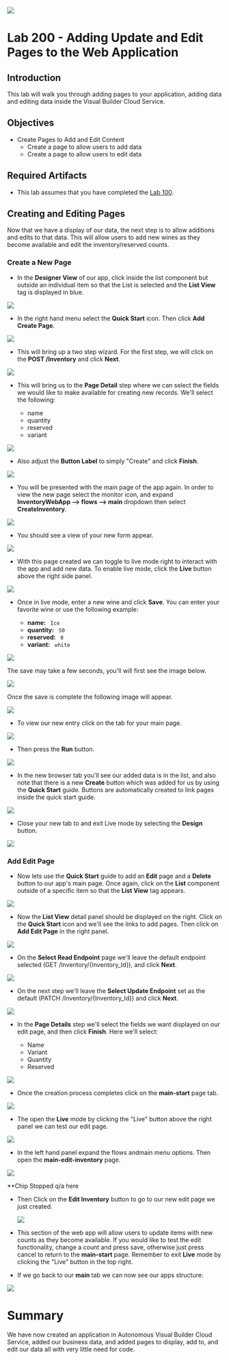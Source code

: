 ![](images/Picture-Title.png)

# Lab 200 - Adding Update and Edit Pages to the Web Application

## Introduction

 This lab will walk you through adding pages to your application, adding data and editing data inside the Visual Builder Cloud Service.

## Objectives

- Create Pages to Add and Edit Content
  - Create a page to allow users to add data
  - Create a page to allow users to edit data

## Required Artifacts

- This lab assumes that you have completed the [Lab 100](/LabGuide100.md).

## Creating and Editing Pages

Now that we have a display of our data, the next step is to allow additions and edits to that data. This will allow users to add new wines as they become available and edit the inventory/reserved counts.

### Create a New Page

- In the **Designer View** of our app, click inside the list component but outside an individual item so that the List is selected and the **List View** tag is displayed in blue.

![](images/200/listSelected.png)

- In the right hand menu select the **Quick Start** icon. Then click **Add Create Page**.

![](images/LabGuide200-252f126c.png)

- This will bring up a two step wizard. For the first step, we will click on the **POST /Inventory** and click **Next**.

![](images/LabGuide200-d85827f1.png)

- This will bring us to the **Page Detail** step where we can select the fields we would like to make available for creating new records. We'll select the following:

  - name
  - quantity
  - reserved
  - variant

![](images/LabGuide200-e9c3b310.png)

- Also adjust the **Button Label** to simply "Create" and click **Finish**.

![](images/LabGuide200-1be1d6be.png)

- You will be presented with the main page of the app again. In order to view the new page  select the monitor icon, and expand **InventoryWebApp --> flows --> main** dropdown then select **CreateInventory**.

![](images/LabGuide200-743dc668.png)

- You should see a view of your new form appear.

![](images/LabGuide200-df2591bd.png)

- With this page created we can toggle to live mode right to interact with the app and add new data. To enable live mode, click the **Live** button above the right side panel.

![](images/200/liveButton.png)

- Once in live mode, enter a new wine and click **Save**. You can enter your favorite wine or use the following example:

  - **name:** ```  Ice  ```
  - **quantity:** ```  50  ```
  - **reserved:** ```  0  ```
  - **variant:** ```  white  ```

![](images/LabGuide200-dc8bd8fe.png)

The save may take a few seconds, you'll will first see the image below.

![](images/LabGuide200-92be9188.png)

Once the save is complete the following image will appear.

![](images/LabGuide200-b055e910.png)

- To view our new entry click on the tab for your main page.

![](images/LabGuide200-8a1542ea.png)

- Then press the **Run** button.

![](images/LabGuide200-c22e5c87.png)

- In the new browser tab you'll see our added data is in the list, and also note that there is a new **Create** button which was added for us by using the **Quick Start** guide. Buttons are automatically created to link pages inside the quick start guide.

![](images/LabGuide200-b7a2d3dc.png)

- Close your new tab to and exit Live mode by selecting the **Design** button.

![](images/LabGuide200-42ac6cc4.png)

### Add Edit Page

- Now lets use the **Quick Start** guide to add an **Edit** page and a **Delete** button to our app's main page. Once again, click on the **List** component outside of a specific item so that the **List View** tag appears.

![](images/200/listSelected.png)

- Now the **List View** detail panel should be displayed on the right. Click on the **Quick Start** icon and we'll see the links to add pages. Then click on **Add Edit Page** in the right panel.

![](images/200/addEditPage.png)

- On the **Select Read Endpoint** page we'll leave the default endpoint selected (GET /Inventory/{Inventory_Id}), and click **Next**.

![](images/LabGuide200-7465d138.png)

- On the next step we'll leave the **Select Update Endpoint** set as the default (PATCH /Inventory/{Inventory_Id}) and click **Next**.

![](images/LabGuide200-2649ed80.png)

- In the **Page Details** step we'll select the fields we want displayed on our edit page, and then click **Finish**. Here we'll select:

  - Name
  - Variant
  - Quantity
  - Reserved

![](images/LabGuide200-d0d96085.png)

- Once the creation process completes click on the **main-start** page tab.

![](images/LabGuide200-0fc6d691.png)

 - The open the **Live** mode by clicking the "Live" button above the right panel we can test our edit page.

 ![](images/LabGuide200-cd415c35.png)

- In the left hand panel expand the flows andmain menu options. Then open the **main-edit-inventory** page.

![](images/LabGuide200-eef9b197.png)

**Chip Stopped q/a here

- Then Click on the **Edit Inventory** button to go to our new edit page we just created.

  ![](images/200/editLive.png)

- This section of the web app will allow users to update items with new counts as they become available. If you would like to test the edit functionality, change a count and press save, otherwise just press cancel to return to the **main-start** page. Remember to exit **Live** mode by clicking the "Live" button in the top right.

- If we go back to our **main** tab we can now see our apps structure:

![](images/200/structure.png)

# Summary

We have now created an application in Autonomous Visual Builder Cloud Service, added our business data, and added pages to display, add to, and edit our data all with very little need for code.
